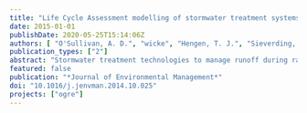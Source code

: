 ```yaml
---
title: "Life Cycle Assessment modelling of stormwater treatment systems"
date: 2015-01-01
publishDate: 2020-05-25T15:14:06Z
authors: [ "O'Sullivan, A. D.", "wicke", "Hengen, T. J.", "Sieverding, H. L.", "Stone, J. J." ]
publication_types: ["2"]
abstract: "Stormwater treatment technologies to manage runoff during rain events are primarily designed to reduce flood risks, settle suspended solids and concurrently immobilise metals and nutrients. Life Cycle Assessment (LCA) is scarcely documented for stormwater systems despite their ubiquitous imple- mentation. LCA modelling quantified the environmental impacts associated with the materials, con- struction, transport, operation and maintenance of different stormwater treatment systems. A pre- fabricated concrete vortex unit, a sub-surface sandfilter and a raingarden, all sized to treat a func- tional unit of 35 m3 of stormwater runoff per event, were evaluated. Eighteen environmental mid-point metrics and three end-point ‘damage assessment’ metrics were quantified for each system's lifecycle. Climate change (kg CO2 eq.) dominated net environmental impacts, with smaller contributions from human toxicity (kg 1,4-DB eq.), particulate matter formation (kg PM10 eq.) and fossil depletion (kg oil eq.). The concrete unit had the highest environmental impact of which 45% was attributed to its maintenance while impacts from the sandfilters and raingardens were dominated by their bulky ma- terials (57%) and transport (57%), respectively. On-site infiltrative raingardens, a component of green infrastructure (GI), had the lowest environmental impacts because they incurred lower maintenance and did not have any concrete which is high in embodied CO2. Smaller sized raingardens affording the same level of stormwater treatment had the lowest overall impacts reinforcing the principle that using fewer resources reduces environmental impacts. LCA modelling can serve as a guiding tool for practitioners making environmentally sustainable solutions for stormwater treatment."
featured: false
publication: "*Journal of Environmental Management*"
doi: "10.1016/j.jenvman.2014.10.025"
projects: ["ogre"]
---
```


